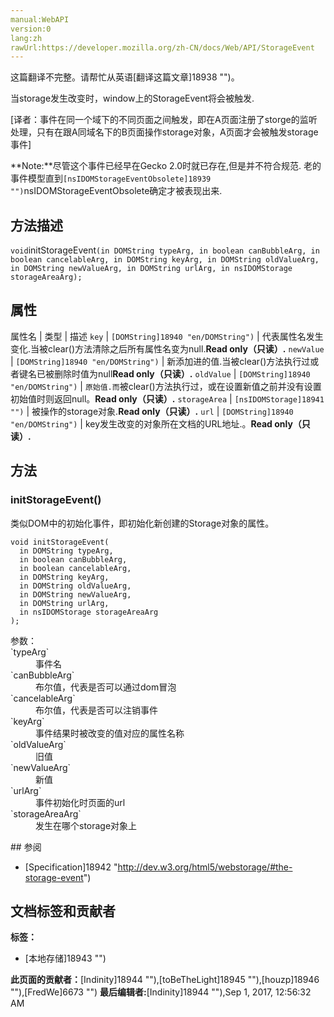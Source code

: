 ```yaml
---
manual:WebAPI
version:0
lang:zh
rawUrl:https://developer.mozilla.org/zh-CN/docs/Web/API/StorageEvent
---
```




这篇翻译不完整。请帮忙从英语[翻译这篇文章]18938 "")。






当storage发生改变时，window上的StorageEvent将会被触发.



[译者：事件在同一个域下的不同页面之间触发，即在A页面注册了storge的监听处理，只有在跟A同域名下的B页面操作storage对象，A页面才会被触发storage事件]



**Note:**尽管这个事件已经早在Gecko 2.0时就已存在,但是并不符合规范. 老的事件模型直到`[nsIDOMStorageEventObsolete]18939 "")`nsIDOMStorageEventObsolete确定才被表现出来.



## 方法描述<a name="Method_overview"></a>
`void`initStorageEvent`(in DOMString typeArg, in boolean canBubbleArg, in boolean cancelableArg, in DOMString keyArg, in DOMString oldValueArg, in DOMString newValueArg, in DOMString urlArg, in nsIDOMStorage storageAreaArg);` 


## 属性<a name="Attributes"></a>
属性名 | 类型 | 描述 
`key` | `[DOMString]18940 "en/DOMString")` | 代表属性名发生变化.当被clear()方法清除之后所有属性名变为null.**Read only（只读）.** 
`newValue` | `[DOMString]18940 "en/DOMString")` | 新添加进的值.当被clear()方法执行过或者键名已被删除时值为null**Read only（只读）.** 
`oldValue` | `[DOMString]18940 "en/DOMString")` | `原始值.而`被clear()方法执行过，或在设置新值之前并没有设置初始值时则返回null。**Read only（只读）.** 
`storageArea` | ``[nsIDOMStorage]18941 "")`` | 被操作的storage对象.**Read only（只读）.** 
`url` | `[DOMString]18940 "en/DOMString")` | key发生改变的对象所在文档的URL地址.。**Read only（只读）.** 


## 方法<a name="Methods"></a>

### initStorageEvent()<a name="initStorageEvent()"></a>


类似DOM中的初始化事件，即初始化新创建的Storage对象的属性。


```
void initStorageEvent(
  in DOMString typeArg,
  in boolean canBubbleArg,
  in boolean cancelableArg,
  in DOMString keyArg,
  in DOMString oldValueArg,
  in DOMString newValueArg,
  in DOMString urlArg,
  in nsIDOMStorage storageAreaArg
);
```
<dl><dt id=''>参数：</dt><dt id=''>`typeArg`</dt><dd>事件名</dd><dt id=''>`canBubbleArg`</dt><dd>布尔值，代表是否可以通过dom冒泡</dd><dt id=''>`cancelableArg`</dt><dd>布尔值，代表是否可以注销事件</dd><dt id=''>`keyArg`</dt><dd>事件结果时被改变的值对应的属性名称</dd><dt id=''>`oldValueArg`</dt><dd>旧值</dd><dt id=''>`newValueArg`</dt><dd>新值</dd><dt id=''>`urlArg`</dt><dd>事件初始化时页面的url</dd><dt id=''>`storageAreaArg`</dt><dd>发生在哪个storage对象上</dd></dl>
## 参阅<a name="See_also"></a>

* [Specification]18942 "http://dev.w3.org/html5/webstorage/#the-storage-event")



## 文档标签和贡献者
**标签：**
* [本地存储]18943 "")

**此页面的贡献者：**[Indinity]18944 ""),[toBeTheLight]18945 ""),[houzp]18946 ""),[FredWe]6673 "")
**最后编辑者:**[Indinity]18944 ""),<time>Sep 1, 2017, 12:56:32 AM</time>



